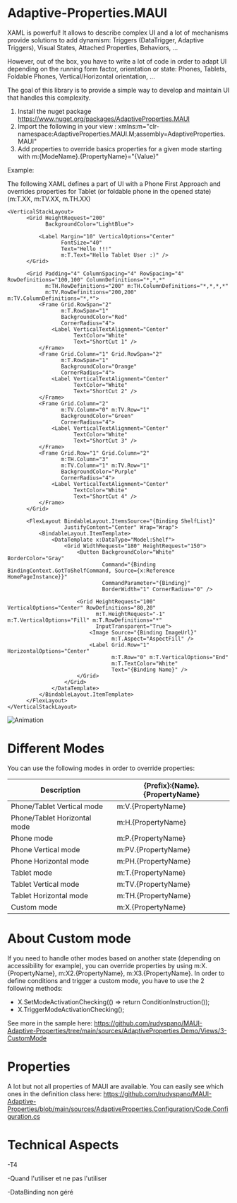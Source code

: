 # Adaptive-Properties.MAUI

XAML is powerful! It allows to describe complex UI and a lot of mechanisms provide solutions to add dynamism: Triggers (DataTrigger, Adaptive Triggers), Visual States, Attached Properties, Behaviors, ...

However, out of the box, you have to write a lot of code in order to adapt UI depending on the running form factor, orientation or state: Phones, Tablets, Foldable Phones, Vertical/Horizontal orientation, ...

The goal of this library is to provide a simple way to develop and maintain UI that handles this complexity.

1) Install the nuget package https://www.nuget.org/packages/AdaptiveProperties.MAUI
2) Import the following in your view : xmlns:m="clr-namespace:AdaptiveProperties.MAUI.M;assembly=AdaptiveProperties.MAUI"
3) Add properties to override basics properties for a given mode starting with m:{ModeName}.{PropertyName}="{Value}"

Example:

The following XAML defines a part of UI with a Phone First Approach and overrides properties for Tablet (or foldable phone in the opened state) (m:T.XX, m:TV.XX, m.TH.XX)
```
<VerticalStackLayout>
      <Grid HeightRequest="200"
            BackgroundColor="LightBlue">

          <Label Margin="10" VerticalOptions="Center"
                 FontSize="40"
                 Text="Hello !!!"
                 m:T.Text="Hello Tablet User :)" />
      </Grid>

      <Grid Padding="4" ColumnSpacing="4" RowSpacing="4" RowDefinitions="100,100" ColumnDefinitions="*,*,*"
            m:TH.RowDefinitions="200" m:TH.ColumnDefinitions="*,*,*,*"
            m:TV.RowDefinitions="200,200" m:TV.ColumnDefinitions="*,*">
          <Frame Grid.RowSpan="2"
                 m:T.RowSpan="1"
                 BackgroundColor="Red"
                 CornerRadius="4">
              <Label VerticalTextAlignment="Center"
                     TextColor="White"
                     Text="ShortCut 1" />
          </Frame>
          <Frame Grid.Column="1" Grid.RowSpan="2"
                 m:T.RowSpan="1"
                 BackgroundColor="Orange"
                 CornerRadius="4">
              <Label VerticalTextAlignment="Center"
                     TextColor="White"
                     Text="ShortCut 2" />
          </Frame>
          <Frame Grid.Column="2"
                 m:TV.Column="0" m:TV.Row="1"
                 BackgroundColor="Green"
                 CornerRadius="4">
              <Label VerticalTextAlignment="Center"
                     TextColor="White"
                     Text="ShortCut 3" />
          </Frame>
          <Frame Grid.Row="1" Grid.Column="2"
                 m:TH.Column="3"
                 m:TV.Column="1" m:TV.Row="1"
                 BackgroundColor="Purple"
                 CornerRadius="4">
              <Label VerticalTextAlignment="Center"
                     TextColor="White"
                     Text="ShortCut 4" />
          </Frame>
      </Grid>

      <FlexLayout BindableLayout.ItemsSource="{Binding ShelfList}"
                  JustifyContent="Center" Wrap="Wrap">
          <BindableLayout.ItemTemplate>
              <DataTemplate x:DataType="Model:Shelf">
                  <Grid WidthRequest="180" HeightRequest="150">
                      <Button BackgroundColor="White" BorderColor="Gray"
                              Command="{Binding BindingContext.GotToShelfCommand, Source={x:Reference HomePageInstance}}"
                              CommandParameter="{Binding}"
                              BorderWidth="1" CornerRadius="0" />

                      <Grid HeightRequest="100" VerticalOptions="Center" RowDefinitions="80,20"
                            m:T.HeightRequest="-1" m:T.VerticalOptions="Fill" m:T.RowDefinitions="*"
                            InputTransparent="True">
                          <Image Source="{Binding ImageUrl}"
                                 m:T.Aspect="AspectFill" />
                          <Label Grid.Row="1" HorizontalOptions="Center"
                                 m:T.Row="0" m:T.VerticalOptions="End"
                                 m:T.TextColor="White"
                                 Text="{Binding Name}" />
                      </Grid>
                  </Grid>
              </DataTemplate>
          </BindableLayout.ItemTemplate>
      </FlexLayout>
</VerticalStackLayout>
```

![Animation](https://user-images.githubusercontent.com/21014908/205744308-580138e6-808f-4486-bbd3-a2a1105fd52a.gif)

# Different Modes

You can use the following modes in order to override properties:

| Description  | {Prefix}:{Name}.{PropertyName}   |
| ------------- | ------------- |
| Phone/Tablet Vertical mode  | m:V.{PropertyName}  |
| Phone/Tablet Horizontal mode  | m:H.{PropertyName}  |
| Phone mode  | m:P.{PropertyName}  |
| Phone Vertical mode  | m:PV.{PropertyName}  |
| Phone Horizontal mode  | m:PH.{PropertyName}  |
| Tablet mode  | m:T.{PropertyName}  |
| Tablet Vertical mode  | m:TV.{PropertyName}  |
| Tablet Horizontal mode  | m:TH.{PropertyName}  |
| Custom mode | m:X.{PropertyName}  |

# About Custom mode

If you need to handle other modes based on another state (depending on accessibility for example), you can override properties by using m:X.{PropertyName}, m:X2.{PropertyName}, m:X3.{PropertyName}.
In order to define conditions and trigger a custom mode, you have to use the 2 following methods:

- X.SetModeActivationChecking(() => return ConditionInstruction());
- X.TriggerModeActivationChecking();

See more in the sample here: https://github.com/rudyspano/MAUI-Adaptive-Properties/tree/main/sources/AdaptiveProperties.Demo/Views/3-CustomMode
        
 # Properties
 
 A lot but not all properties of MAUI are available.
 You can easily see which ones in the definition class here: https://github.com/rudyspano/MAUI-Adaptive-Properties/blob/main/sources/AdaptiveProperties.Configuration/Code.Configuration.cs

# Technical Aspects

-T4

-Quand l'utiliser et ne pas l'utiliser

-DataBinding non géré
